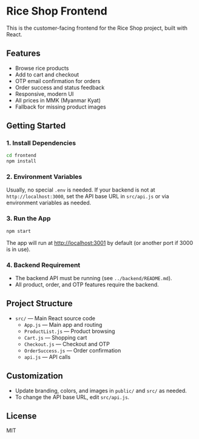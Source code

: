 # Rice Shop Frontend

This is the customer-facing frontend for the Rice Shop project, built with React.

## Features
- Browse rice products
- Add to cart and checkout
- OTP email confirmation for orders
- Order success and status feedback
- Responsive, modern UI
- All prices in MMK (Myanmar Kyat)
- Fallback for missing product images

## Getting Started

### 1. Install Dependencies
```bash
cd frontend
npm install
```

### 2. Environment Variables
Usually, no special `.env` is needed. If your backend is not at `http://localhost:3000`, set the API base URL in `src/api.js` or via environment variables as needed.

### 3. Run the App
```bash
npm start
```
The app will run at [http://localhost:3001](http://localhost:3001) by default (or another port if 3000 is in use).

### 4. Backend Requirement
- The backend API must be running (see `../backend/README.md`).
- All product, order, and OTP features require the backend.

## Project Structure
- `src/` — Main React source code
  - `App.js` — Main app and routing
  - `ProductList.js` — Product browsing
  - `Cart.js` — Shopping cart
  - `Checkout.js` — Checkout and OTP
  - `OrderSuccess.js` — Order confirmation
  - `api.js` — API calls

## Customization
- Update branding, colors, and images in `public/` and `src/` as needed.
- To change the API base URL, edit `src/api.js`.

## License
MIT 
